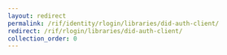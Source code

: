 ```yaml
---
layout: redirect
permalink: /rif/identity/rlogin/libraries/did-auth-client/
redirect: /rif/rlogin/libraries/did-auth-client/
collection_order: 0
---
```

